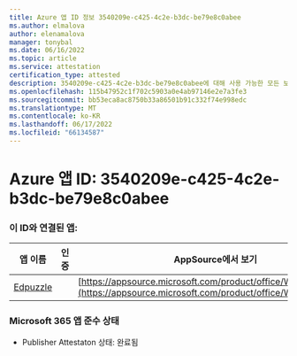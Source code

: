 ```yaml
---
title: Azure 앱 ID 정보 3540209e-c425-4c2e-b3dc-be79e8c0abee
ms.author: elmalova
author: elenamalova
manager: tonybal
ms.date: 06/16/2022
ms.topic: article
ms.service: attestation
certification_type: attested
description: 3540209e-c425-4c2e-b3dc-be79e8c0abee에 대해 사용 가능한 모든 보안 및 규정 준수 정보입니다.
ms.openlocfilehash: 115b47952c1f702c5903a0e4ab97146e2e7a3fe3
ms.sourcegitcommit: bb53eca8ac8750b33a86501b91c332f74e998edc
ms.translationtype: MT
ms.contentlocale: ko-KR
ms.lasthandoff: 06/17/2022
ms.locfileid: "66134587"
---
```

# <a name="azure-app-id-3540209e-c425-4c2e-b3dc-be79e8c0abee"></a>Azure 앱 ID: 3540209e-c425-4c2e-b3dc-be79e8c0abee


### <a name="apps-associated-with-this-id"></a>이 ID와 연결된 앱:
| **앱 이름** | **인증** | **AppSource에서 보기** |
|--------------|---------------|-----------------------|
| [Edpuzzle](../forward/WA200003736.md) |  | [https://appsource.microsoft.com/product/office/WA200003736](https://appsource.microsoft.com/product/office/WA200003736) |

### <a name="microsoft-365-app-compliance-status"></a>Microsoft 365 앱 준수 상태
- Publisher Attestaton 상태: 완료됨

